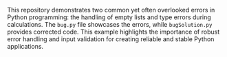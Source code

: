 This repository demonstrates two common yet often overlooked errors in Python programming: the handling of empty lists and type errors during calculations.  The `bug.py` file showcases the errors, while `bugSolution.py` provides corrected code.  This example highlights the importance of robust error handling and input validation for creating reliable and stable Python applications.